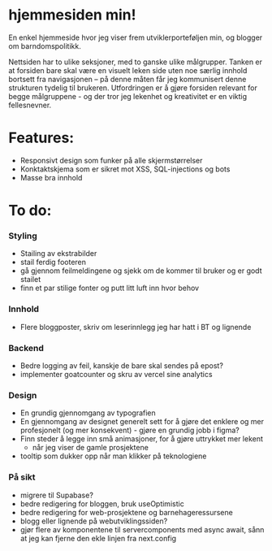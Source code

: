 # hjemmesiden min!

En enkel hjemmeside hvor jeg viser frem utviklerporteføljen min, og blogger om barndomspolitikk.

Nettsiden har to ulike seksjoner, med to ganske ulike målgrupper. Tanken er at forsiden bare skal være en visuelt leken side uten noe særlig innhold bortsett fra navigasjonen – på denne måten får jeg kommunisert denne strukturen tydelig til brukeren. Utfordringen er å gjøre forsiden relevant for begge målgruppene - og der tror jeg lekenhet og kreativitet er en viktig fellesnevner.

# Features:

- Responsivt design som funker på alle skjermstørrelser
- Konktaktskjema som er sikret mot XSS, SQL-injections og bots
- Masse bra innhold

# To do:


### Styling

- Stailing av ekstrabilder
- stail ferdig footeren
- gå gjennom feilmeldingene og sjekk om de kommer til bruker og er godt stailet
- finn et par stilige fonter og putt litt luft inn hvor behov

### Innhold

- Flere bloggposter, skriv om leserinnlegg jeg har hatt i BT og lignende

### Backend

- Bedre logging av feil, kanskje de bare skal sendes på epost?
- implementer goatcounter og skru av vercel sine analytics

### Design

- En grundig gjennomgang av typografien
- En gjennomgang av designet generelt sett for å gjøre det enklere og mer profesjonelt (og mer konsekvent) - gjøre en
grundig jobb i figma?
- Finn steder å legge inn små animasjoner, for å gjøre uttrykket mer lekent
  - når jeg viser de gamle prosjektene
- tooltip som dukker opp når man klikker på teknologiene

### På sikt

- migrere til Supabase?
- bedre redigering for bloggen, bruk useOptimistic
- bedre redigering for web-prosjektene og barnehageressursene
- blogg eller lignende på webutviklingssiden?
- gjør flere av komponentene til servercomponents med async await, sånn at jeg kan fjerne den ekle linjen fra next.config

